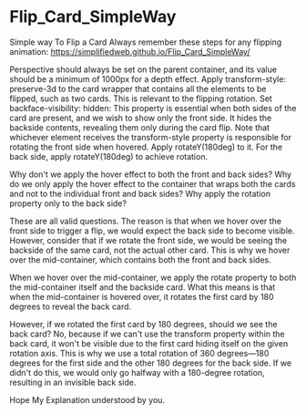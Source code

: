# Flip_Card_SimpleWay
Simple way To Flip a Card
Always remember these steps for any flipping animation:  https://simplifiedweb.github.io/Flip_Card_SimpleWay/

Perspective should always be set on the parent container, and its value should be a minimum of 1000px for a depth effect.
Apply transform-style: preserve-3d to the card wrapper that contains all the elements to be flipped, such as two cards.
This is relevant to the flipping rotation.
Set backface-visibility: hidden: This property is essential when both sides of the card are present, and we wish to show only the front side. 
It hides the backside contents, revealing them only during the card flip.
Note that whichever element receives the transform-style property is responsible for rotating the front side when hovered. 
Apply rotateY(180deg) to it. For the back side, apply rotateY(180deg) to achieve rotation.

Why don't we apply the hover effect to both the front and back sides? 
Why do we only apply the hover effect to the container that wraps both the cards and not to the individual front and back sides? 
Why apply the rotation property only to the back side?

These are all valid questions. The reason is that when we hover over the front side to trigger a flip, 
we would expect the back side to become visible. However, consider that if we rotate the front side, 
we would be seeing the backside of the same card, not the actual other card. 
This is why we hover over the mid-container, which contains both the front and back sides.

When we hover over the mid-container, we apply the rotate property to both the mid-container itself and the backside card. 
What this means is that when the mid-container is hovered over, it rotates the first card by 180 degrees to reveal the back card. 

However, if we rotated the first card by 180 degrees, should we see the back card? 
No, because if we can't use the transform property within the back card, 
it won't be visible due to the first card hiding itself on the given rotation axis. 
This is why we use a total rotation of 360 degrees—180 degrees for the first side and the other 180 degrees for the back side.
If we didn't do this, we would only go halfway with a 180-degree rotation, resulting in an invisible back side.

Hope My Explanation understood by you.
